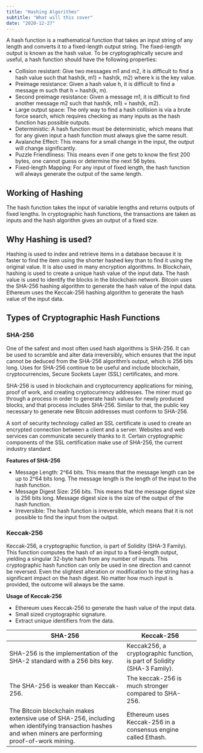 ```yaml
---
title: "Hashing Algorithms"
subtitle: "What will this cover"
date: "2020-12-27"
---
```



A hash function is a mathematical function that takes an input string of any length and converts it to a fixed-length output string. The fixed-length output is known as the hash value. To be cryptographically secure and useful, a hash function should have the following properties:
- Collision resistant: Give two messages m1 and m2, it is difficult to find a hash value such that hash(k, m1) = hash(k, m2) where k is the key value.
- Preimage resistance: Given a hash value h, it is difficult to find a message m such that h = hash(k, m).
- Second preimage resistance: Given a message m1, it is difficult to find another message m2 such that hash(k, m1) = hash(k, m2).
- Large output space: The only way to find a hash collision is via a brute force search, which requires checking as many inputs as the hash function has possible outputs.
- Deterministic: A hash function must be deterministic, which means that for any given input a hash function must always give the same result.
- Avalanche Effect: This means for a small change in the input, the output will change significantly.
- Puzzle Friendliness: This means even if one gets to know the first 200 bytes, one cannot guess or determine the next 56 bytes.
- Fixed-length Mapping: For any input of fixed length, the hash function will always generate the output of the same length.

## Working of Hashing
The hash function takes the input of variable lengths and returns outputs of fixed lengths. In cryptographic hash functions, the transactions are taken as inputs and the hash algorithm gives an output of a fixed size. 

## Why Hashing is used?
Hashing is used to index and retrieve items in a database because it is faster to find the item using the shorter hashed key than to find it using the original value. It is also used in many encryption algorithms. In Blockchain, hashing is used to create a unique hash value of the input data. The hash value is used to identify the blocks in the blockchain network. Bitcoin uses the SHA-256 hashing algorithm to generate the hash value of the input data. Ethereum uses the Keccak-256 hashing algorithm to generate the hash value of the input data.

## Types of Cryptographic Hash Functions

### SHA-256

One of the safest and most often used hash algorithms is SHA-256. It can be used to scramble and alter data irreversibly, which ensures that the input cannot be deduced from the SHA-256 algorithm’s output, which is 256 bits long. Uses for SHA-256 continue to be useful and include blockchain, cryptocurrencies, Secure Sockets Layer (SSL) certificates, and more. 

SHA-256 is used in blockchain and cryptocurrency applications for mining, proof of work, and creating cryptocurrency addresses. The miner must go through a process in order to generate hash values for newly produced blocks, and that process includes SHA-256. Similar to that, the public key necessary to generate new Bitcoin addresses must conform to SHA-256.

A sort of security technology called an SSL certificate is used to create an encrypted connection between a client and a server. Websites and web services can communicate securely thanks to it. Certain cryptographic components of the SSL certification make use of SHA-256, the current industry standard.

**Features of SHA-256**
- Message Length: 2^64 bits. This means that the message length can be up to 2^64 bits long. The message length is the length of the input to the hash function.
- Message Digest Size: 256 bits. This means that the message digest size is 256 bits long. Message digest size is the size of the output of the hash function.
- Irreversible: The hash function is irreversible, which means that it is not possible to find the input from the output.

### Keccak-256

Keccak-256, a cryptographic function, is part of Solidity (SHA-3 Family). This function computes the hash of an input to a fixed-length output, yielding a singular 32-byte hash from any number of inputs. This cryptographic hash function can only be used in one direction and cannot be reversed. Even the slightest alteration or modification to the string has a significant impact on the hash digest. No matter how much input is provided, the outcome will always be the same.

**Usage of Keccak-256**
- Ethereum uses Keccak-256 to generate the hash value of the input data.
- Small sized cryptographic signature.
- Extract unique identifiers from the data.

| SHA-256 | Keccak-256 |
| --- | --- |
|SHA-256 is the implementation of the SHA-2 standard with a 256 bits key. | Keccak256, a cryptographic function, is part of Solidity (SHA-3 Family).|
| The SHA-256 is weaker than Keccak-256. | The keccak-256 is much stronger compared to SHA-256.|
|The Bitcoin blockchain makes extensive use of SHA-256, including when identifying transaction hashes and when miners are performing proof-of-work mining.| Ethereum uses Keccak-256 in a consensus engine called Ethash.  |


